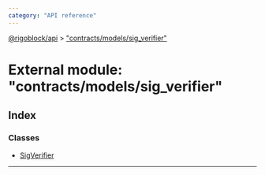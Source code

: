 ```yaml
---
category: "API reference"
---
```



[@rigoblock/api](../1.quick_start.md) > ["contracts/models/sig_verifier"](../modules/_contracts_models_sig_verifier_.md)

# External module: "contracts/models/sig_verifier"

## Index

### Classes

* [SigVerifier](../classes/_contracts_models_sig_verifier_.sigverifier.md)

---

